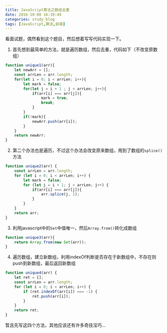 ```yaml
---
title: JavaScript算法之数组去重
date: 2016-10-08 16:39:49
categories: study_blog
tags: [JavaScript,算法,前端]
---
```


看面试题，偶然看到这个题目，然后想着写写代码实现一下。

<!-- more -->

1. 首先想到最简单的方法，就是遍历数组，然后去重，代码如下（不改变原数组）
```javascript
function unique1(arr){
	let newArr = [];
	const arrLen = arr.length;
	for(let i = 0; i < arrLen; i++){
		let mark = false;
		for(let j = i + 1 ; j < arrLen; j++){
			if(arr[i] === arr[j]){
				mark = true;
				break;
			}
		}
		if(!mark){
			newArr.push(arr[i]);
		}
	}
	return newArr;
}
```
2. 第二个办法也是遍历，不过这个办法会改变原来数组，用到了数组的`splice()`方法
```javascript
function unique2(arr) {
	const arrLen = arr.length;
	for (let i = 0; i < arrLen; i++) {
		let mark = false;
		for (let j = i + 1; j < arrLen; j++) {
			if(arr[i] === arr[j]){
				arr.splice(j, 1);
			}
		}
	}
	return arr;
}
```
3. 利用javascript中的`Set`中值唯一，然后`Array.from()`转化成数组
```javascript
function unique3(arr){
	return Array.from(new Set(arr));
}
```
4. 遍历数组，建立新数组，利用indexOf判断是否存在于新数组中，不存在则push到新数组，最后返回新数组
```javascript
function unique4(arr) {
	let ret = [];
	const arrLen = arr.length;
	for (let i = 0; i < arrLen; i++) {
		if (ret.indexOf(arr[i]) === -1) {
			ret.push(arr[i]);
		}
	}
	return ret;
}
```

暂且先写这四个方法，其他应该还有许多奇技淫巧...